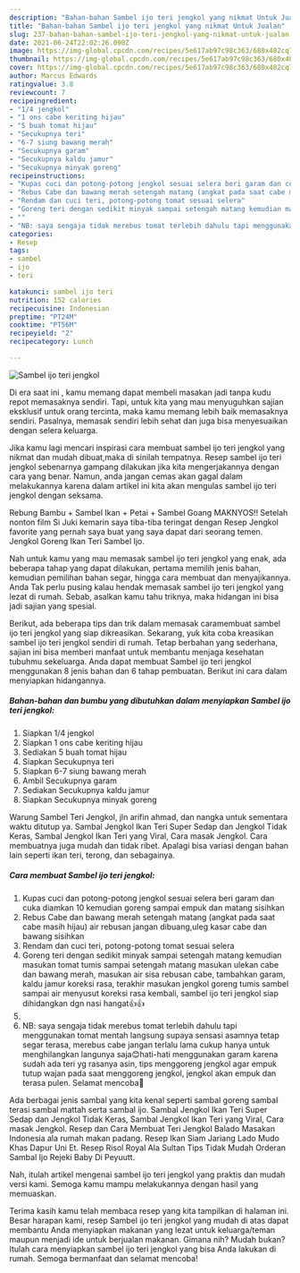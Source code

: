```yaml
---
description: "Bahan-bahan Sambel ijo teri jengkol yang nikmat Untuk Jualan"
title: "Bahan-bahan Sambel ijo teri jengkol yang nikmat Untuk Jualan"
slug: 237-bahan-bahan-sambel-ijo-teri-jengkol-yang-nikmat-untuk-jualan
date: 2021-06-24T22:02:26.090Z
image: https://img-global.cpcdn.com/recipes/5e617ab97c98c363/680x482cq70/sambel-ijo-teri-jengkol-foto-resep-utama.jpg
thumbnail: https://img-global.cpcdn.com/recipes/5e617ab97c98c363/680x482cq70/sambel-ijo-teri-jengkol-foto-resep-utama.jpg
cover: https://img-global.cpcdn.com/recipes/5e617ab97c98c363/680x482cq70/sambel-ijo-teri-jengkol-foto-resep-utama.jpg
author: Marcus Edwards
ratingvalue: 3.8
reviewcount: 7
recipeingredient:
- "1/4 jengkol"
- "1 ons cabe keriting hijau"
- "5 buah tomat hijau"
- "Secukupnya teri"
- "6-7 siung bawang merah"
- "Secukupnya garam"
- "Secukupnya kaldu jamur"
- "Secukupnya minyak goreng"
recipeinstructions:
- "Kupas cuci dan potong-potong jengkol sesuai selera beri garam dan cuka diamkan 10 kemudian goreng sampai empuk dan matang sisihkan"
- "Rebus Cabe dan bawang merah setengah matang (angkat pada saat cabe masih hijau) air rebusan jangan dibuang,uleg kasar cabe dan bawang sisihkan"
- "Rendam dan cuci teri, potong-potong tomat sesuai selera"
- "Goreng teri dengan sedikit minyak sampai setengah matang kemudian masukan tomat tumis sampai setengah matang masukan ulekan cabe dan bawang merah, masukan air sisa rebusan cabe, tambahkan garam, kaldu jamur koreksi rasa, terakhir masukan jengkol goreng tumis sambel sampai air menyusut koreksi rasa kembali, sambel ijo teri jengkol siap dihidangkan dgn nasi hangat👍👍"
- ""
- "NB: saya sengaja tidak merebus tomat terlebih dahulu tapi menggunakan tomat mentah langsung supaya sensasi asamnya tetap segar terasa, merebus cabe jangan terlalu lama cukup hanya untuk menghilangkan langunya saja😊hati-hati menggunakan garam karena sudah ada teri yg rasanya asin, tips menggoreng jengkol agar empuk tutup wajan pada saat menggoreng jengkol, jengkol akan empuk dan terasa pulen. Selamat mencoba🙏"
categories:
- Resep
tags:
- sambel
- ijo
- teri

katakunci: sambel ijo teri 
nutrition: 152 calories
recipecuisine: Indonesian
preptime: "PT24M"
cooktime: "PT56M"
recipeyield: "2"
recipecategory: Lunch

---
```



![Sambel ijo teri jengkol](https://img-global.cpcdn.com/recipes/5e617ab97c98c363/680x482cq70/sambel-ijo-teri-jengkol-foto-resep-utama.jpg)

Di era  saat ini , kamu memang dapat membeli masakan jadi tanpa kudu repot memasaknya sendiri. Tapi, untuk kita yang mau menyuguhkan sajian eksklusif untuk orang tercinta, maka kamu memang lebih baik memasaknya sendiri. Pasalnya, memasak sendiri lebih sehat dan juga bisa menyesuaikan dengan selera keluarga.

Jika kamu lagi mencari inspirasi cara membuat sambel ijo teri jengkol yang nikmat dan mudah dibuat,maka di sinilah tempatnya. Resep sambel ijo teri jengkol  sebenarnya gampang dilakukan jika kita mengerjakannya dengan cara yang benar. Namun, anda jangan cemas akan gagal dalam melakukannya 
karena dalam artikel ini kita akan mengulas sambel ijo teri jengkol dengan seksama.  

Rebung Bambu + Sambel Ikan + Petai + Sambel Goang MAKNYOS!! Setelah nonton film Si Juki kemarin saya tiba-tiba teringat dengan Resep Jengkol favorite yang pernah saya buat yang saya dapat dari seorang temen. Jengkol Goreng Ikan Teri Sambel Ijo.

Nah untuk kamu yang mau memasak sambel ijo teri jengkol yang enak, ada beberapa tahap yang dapat dilakukan, pertama memilih jenis bahan, kemudian pemilihan bahan segar, hingga cara membuat dan menyajikannya. Anda Tak perlu pusing kalau hendak memasak sambel ijo teri jengkol yang lezat di rumah. Sebab, asalkan kamu  tahu triknya, maka hidangan ini bisa jadi sajian yang spesial.

Berikut, ada beberapa tips dan trik dalam memasak caramembuat sambel ijo teri jengkol yang siap dikreasikan. Sekarang, yuk kita coba kreasikan sambel ijo teri jengkol sendiri di rumah. Tetap berbahan yang sederhana, sajian ini bisa memberi manfaat untuk membantu menjaga kesehatan tubuhmu sekeluarga. Anda dapat membuat Sambel ijo teri jengkol menggunakan 8 jenis bahan dan 6 tahap pembuatan. Berikut ini cara dalam menyiapkan hidangannya.

<!--inarticleads1-->

##### Bahan-bahan dan bumbu yang dibutuhkan dalam menyiapkan Sambel ijo teri jengkol:

1. Siapkan 1/4 jengkol
1. Siapkan 1 ons cabe keriting hijau
1. Sediakan 5 buah tomat hijau
1. Siapkan Secukupnya teri
1. Siapkan 6-7 siung bawang merah
1. Ambil Secukupnya garam
1. Sediakan Secukupnya kaldu jamur
1. Siapkan Secukupnya minyak goreng


Warung Sambel Teri Jengkol, jln arifin ahmad, dan nangka untuk sementara waktu ditutup ya. Sambal Jengkol Ikan Teri Super Sedap dan Jengkol Tidak Keras, Sambal Jengkol Ikan Teri yang Viral, Cara masak Jengkol. Cara membuatnya juga mudah dan tidak ribet. Apalagi bisa variasi dengan bahan lain seperti ikan teri, terong, dan sebagainya. 

<!--inarticleads2-->

##### Cara membuat Sambel ijo teri jengkol:

1. Kupas cuci dan potong-potong jengkol sesuai selera beri garam dan cuka diamkan 10 kemudian goreng sampai empuk dan matang sisihkan
1. Rebus Cabe dan bawang merah setengah matang (angkat pada saat cabe masih hijau) air rebusan jangan dibuang,uleg kasar cabe dan bawang sisihkan
1. Rendam dan cuci teri, potong-potong tomat sesuai selera
1. Goreng teri dengan sedikit minyak sampai setengah matang kemudian masukan tomat tumis sampai setengah matang masukan ulekan cabe dan bawang merah, masukan air sisa rebusan cabe, tambahkan garam, kaldu jamur koreksi rasa, terakhir masukan jengkol goreng tumis sambel sampai air menyusut koreksi rasa kembali, sambel ijo teri jengkol siap dihidangkan dgn nasi hangat👍👍
1. 
1. NB: saya sengaja tidak merebus tomat terlebih dahulu tapi menggunakan tomat mentah langsung supaya sensasi asamnya tetap segar terasa, merebus cabe jangan terlalu lama cukup hanya untuk menghilangkan langunya saja😊hati-hati menggunakan garam karena sudah ada teri yg rasanya asin, tips menggoreng jengkol agar empuk tutup wajan pada saat menggoreng jengkol, jengkol akan empuk dan terasa pulen. Selamat mencoba🙏


Ada berbagai jenis sambal yang kita kenal seperti sambal goreng sambal terasi sambal mattah serta sambal ijo. Sambal Jengkol Ikan Teri Super Sedap dan Jengkol Tidak Keras, Sambal Jengkol Ikan Teri yang Viral, Cara masak Jengkol. Resep dan Cara Membuat Teri Jengkol Balado Masakan Indonesia ala rumah makan padang. Resep Ikan Siam Jariang Lado Mudo Khas Dapur Uni Et. Resep Risol Royal Ala Sultan Tips Tidak Mudah Orderan Sambal Ijo Rejeki Baby Di Peyuutt. 

Nah, itulah artikel mengenai  sambel ijo teri jengkol  yang praktis dan mudah versi kami. Semoga kamu mampu melakukannya dengan hasil yang memuaskan. 

Terima kasih kamu telah membaca resep yang kita tampilkan di halaman ini. Besar harapan kami, resep  Sambel ijo teri jengkol yang mudah di atas dapat membantu Anda menyiapkan makanan yang lezat untuk keluarga/teman maupun menjadi ide untuk berjualan makanan. Gimana nih? Mudah bukan? Itulah cara menyiapkan sambel ijo teri jengkol yang bisa Anda lakukan di rumah. Semoga bermanfaat dan selamat mencoba!

